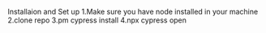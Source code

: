 Installaion and Set up 
1.Make sure you have node installed in your machine
2.clone repo
3.pm cypress install
4.npx cypress open
